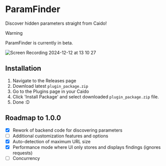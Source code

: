 # ParamFinder
Discover hidden parameters straight from Caido!

> [!WARNING]
> ParamFinder is currently in beta.

![Screen Recording 2024-12-12 at 13 10 27](https://github.com/user-attachments/assets/8a37a8a0-4c2e-4a23-8d0e-bc50169759f6)


## Installation
1. Navigate to the Releases page
2. Download latest `plugin_package.zip`
3. Go to the Plugins page in your Caido
4. Click 'Install Package' and select downloaded `plugin_package.zip` file.
5. Done :D

## Roadmap to 1.0.0
- [x] Rework of backend code for discovering parameters
- [ ] Additional customization features and options
- [x] Auto-detection of maximum URL size
- [x] Performance mode where UI only stores and displays findings (ignores requests)
- [ ] Concurrency
